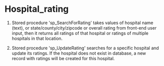 # Hospital_rating

1. Stored procedure 'sp_SearchForRating' takes values of hospital name (text), or state/county/city/zipcode or overall rating from front-end user input, then it returns all ratings of that hospital or ratings of multiple hospitals in that location.

2. Stored procedure 'sp_UpdateRating' searches for a specific hospital and update its ratings. If the hospital does not exist in database, a new record with ratings will be created for this hospital.
